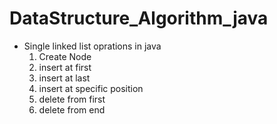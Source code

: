 # DataStructure_Algorithm_java
* Single linked list oprations in java
  1) Create Node
  2) insert at first 
  3) insert at last
  4) insert at specific position
  5) delete from first
  6) delete from end
  
